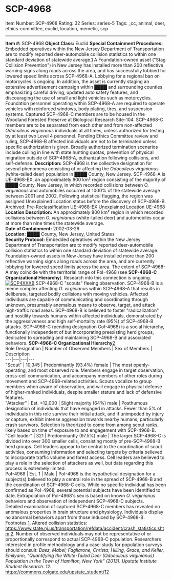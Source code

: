 # SCP-4968
Item Number: SCP-4968
Rating: 32
Series: series-5
Tags: _cc, animal, deer, ethics-committee, euclid, location, memetic, scp

---

**Item #:** SCP-4968
**Object Class:** Euclid
**Special Containment Procedures:** Embedded operatives within the New Jersey Department of Transportation are to modify reported deer-automobile collision statistics to within one standard deviation of statewide average.[1](javascript:;) A Foundation-owned asset ("Stag Collision Prevention") in New Jersey has installed more than 200 reflective warning signs along roads across the area, and has successfully lobbied for lowered speed limits across SCP-4968-A. Lobbying for a regional ban on motorcycles is ongoing.
In addition, the asset is currently staging an extensive advertisement campaign within ████ and surrounding counties emphasizing careful driving, updated auto safety features, and discouraging the use of small and light vehicles such as motorcycles. Foundation personnel operating within SCP-4968-A are required to operate vehicles with reinforced windows, body plating, tires, and suspension systems.
Captured SCP-4968-C members are to be housed in the Woodland Forested Preserve at Biological Research Site-104. SCP-4968-C members are to be separated from each other and from non-affected _Odocoileus virginianus_ individuals at all times, unless authorized for testing by at least two Level 4 personnel.
Pending Ethics Committee review and ruling, SCP-4968-B affected individuals are not to be terminated unless specific authorization is given. Broadly authorized termination scenarios include culling in line with state hunting quotas, prevention of physical migration outside of SCP-4968-A, euthanization following collisions, and self-defense.
**Description:** SCP-4968 is the collective designation for several phenomena consisting of or affecting the _Odocoileus virginianus_ (white-tailed deer) population in ████ County, New Jersey.
SCP-4968-A is UE-4968-EX, an approximately 800 km² region consisting of the majority of ████ County, New Jersey, in which recorded collisions between _O. virginianus_ and automobiles occurred at 1000% of the statewide average between 2001 and 2002. Following statistical flagging, the region was assigned Unexplained Location status before the discovery of SCP-4968-B.
[Archived: Pre-Reclassification UE-4968-EX](javascript:;)
[Unexplained Location UE-4968](javascript:;)
**Location Description:** An approximately 800 km² region in which recorded collisions between _O. virginianus_ (white-tailed deer) and automobiles occur at more than nine times the statewide average.  
**Date of Containment:** 2002-03-26  
**Location:** ████ County, New Jersey, United States  
**Security Protocol:** Embedded operatives within the New Jersey Department of Transportation are to modify reported deer-automobile collision statistics to within one standard deviation of statewide average. Foundation-owned assets in New Jersey have installed more than 200 reflective warning signs along roads across the area, and are currently lobbying for lowered speed limits across the area.
The extent of SCP-4968-A may coincide with the territorial range of PoI-4968 (see **SCP-4968-C Organizational Hierarchy**). Research into this connection is ongoing.
[![SCP4XXXB](https://scp-wiki.wdfiles.com/local--resized-images/scp-4968/SCP4XXXB/medium.jpg)](https://scp-wiki.wdfiles.com/local--files/scp-4968/SCP4XXXB)
SCP-4968-C "scouts" fleeing observation.
SCP-4968-B is a meme complex affecting _O. virginianus_ within SCP-4968-A that results in deliberate, targeted bodily collisions with moving vehicles. Affected individuals are capable of communicating and coordinating through unknown, presumably anomalous means to observe, target, and attack high-traffic road areas. SCP-4968-B is believed to foster "radicalization" and hostility towards humans within affected individuals, demonstrated by the aggressiveness and high self-mortality rate (95%) of SCP-4968-B attacks.
SCP-4968-C (pending designation GoI-4968) is a social hierarchy, functionally independent of but incorporating preexisting herd groups, dedicated to spreading and maintaining SCP-4968-B and associated behaviors.
**SCP-4968-C Organizational Hierarchy**[2](javascript:;)  
Role Designation | Number of Observed Members | Sex of Members | Description  
---|---|---|---  
"Scout" | 10,345 | Predominantly (93.4%) female | The most openly-operating, and most observed role. Members engage in target observation, cross-cell communication, and accompany members of other roles during movement and SCP-4968-related activities. Scouts vocalize to group members when aware of observation, and will engage in physical defense of higher-ranked individuals, despite smaller stature and lack of defensive features.  
"Attacker" | Est. >12,000 | Slight majority (64%) male | Posthumous designation of individuals that have engaged in attacks. Fewer than 5% of individuals in this role survive their initial attack, and if unimpeded by injury or capture, exhibit intense aggression towards nearby humans, particularly crash survivors. Selection is theorized to come from among scout ranks, likely based on time of exposure to and engagement with SCP-4968-B.  
"Cell leader" | 321 | Predominantly (97.5%) male | The larger SCP-4968-C is divided into over 300 smaller cells, consisting mostly of pre-SCP-4968-B herd groups. Cell leaders appear to be central to the coordination of scout activities, consuming information and selecting targets by criteria believed to incorporate traffic volume and forest access. Cell leaders are believed to play a role in the selection of attackers as well, but data regarding this process is extremely limited.  
PoI-4968 | Est. 1 | Male | PoI-4968 is the hypothetical designation for a subject(s) believed to play a central role in the spread of SCP-4968-B and the coordination of SCP-4968-C cells. While no specific individual has been confirmed as PoI-4968, several potential subjects have been identified to date. Extrapolation of PoI-4968's sex is based on known _O. virginianus_ behaviors and observation of independent SCP-4968-C subjects.  
Detailed examination of captured SCP-4968-C members has revealed no anomalous properties in brain structure and physiology. Individuals display no abnormal behaviors apart from those induced by SCP-4968-B.
Footnotes
[1](javascript:;). Altered collision statistics: <https://www.state.nj.us/transportation/refdata/accident/crash_statistics.shtm>
[2](javascript:;). Number of observed individuals may not be representative of or proportionally correspond to actual SCP-4968-C population. Researchers interested in profile methodology and a case-study for population surveys should consult: _Baez, Mabel; Fagliarone, Christa; Hilling, Grace; and Keller, Emilyann, "Quantifying the White-Tailed Deer (Odocoileus virginianus) Population in the Town of Hamilton, New York" (2013). Upstate Institute Student Research. 12._  
<https://commons.colgate.edu/upstate_student/12>